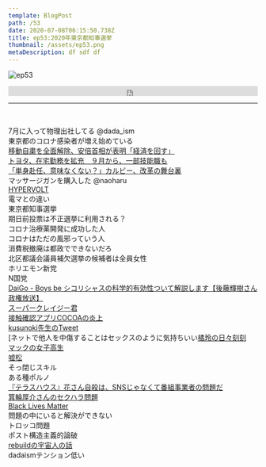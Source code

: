 ```yaml
---  
template: BlogPost  
path: /53
date: 2020-07-08T06:15:50.738Z  
title: ep53:2020年東京都知事選挙
thumbnail: /assets/ep53.png
metaDescription: df sdf df  
---  
```

![ep53](/assets/ep53.png)  

<iframe width="100%" height="20" scrolling="no" frameborder="no" allow="autoplay" src="https://w.soundcloud.com/player/?url=https%3A//api.soundcloud.com/tracks/854283040&color=%23ff5500&inverse=false&auto_play=false&show_user=true"></iframe>
</br>

***
  
</br>

7月に入って物理出社してる @dada_ism  
東京都のコロナ感染者が増え始めている  
[移動自粛を全面解除、安倍首相が表明「経済を回す」](http://asahi.com/articles/ASN6L74D5N6LUTFK017.html)  
[トヨタ、在宅勤務を拡充　９月から、一部技能職も](https://www.jiji.com/jc/article?k=2020070200876&g=eco)  
[「単身赴任、意味なくない？」カルビー、改革の舞台裏](http://asahi.com/articles/ASN72722PN72ULFA00S.html)  
マッサージガンを購入した @naoharu  
[HYPERVOLT](https://hyperice.jp/products/hypervolt)  
電マとの違い  
東京都知事選挙  
期日前投票は不正選挙に利用される？  
コロナ治療薬開発に成功した人  
コロナはただの風邪っていう人  
消費税撤廃は都政でできないだろ  
北区都議会議員補欠選挙の候補者は全員女性  
ホリエモン新党  
N国党  
[DaiGo - Boys be シコリシャスの科学的有効性ついて解説します【後藤輝樹さん政権放送】](https://www.youtube.com/watch?v=5QZDHtJll7o)  
[スーパークレイジー君](https://ja.wikipedia.org/wiki/%E3%82%B9%E3%83%BC%E3%83%91%E3%83%BC%E3%82%AF%E3%83%AC%E3%82%A4%E3%82%B8%E3%83%BC%E5%90%9B)  
[接触確認アプリCOCOAの炎上](https://togetter.com/li/1547376)  
[kusunoki先生のTweet](https://twitter.com/masanork/status/1274846070539837440)  
[ネットで他人を中傷することはセックスのように気持ちいい[橘玲の日々刻刻](https://diamond.jp/articles/-/195918)  
[マックの女子高生](https://togetter.com/li/1213684)  
[嘘松](https://dic.nicovideo.jp/a/%E5%98%98%E6%9D%BE#:~:text=%E5%98%98%E6%9D%BE%E3%81%A8%E3%81%AF%E3%80%81Twitter,%E3%81%AE%E3%81%AF%E4%BA%8B%E5%AE%9F%E3%81%A7%E3%81%AF%E3%81%AA%E3%81%84%E3%80%82)  
そっ閉じスキル  
ある種ポルノ  
[『テラスハウス』花さん自殺は、SNSじゃなくて番組事業者の問題だ](https://gendai.ismedia.jp/articles/-/72869)  
[箕輪厚介さんのセクハラ問題](https://news.yahoo.co.jp/articles/22356db0563da5f88902486785e83b49bc3f66bf)  
[Black Lives Matter](https://ja.wikipedia.org/wiki/%E3%83%96%E3%83%A9%E3%83%83%E3%82%AF%E3%83%BB%E3%83%A9%E3%82%A4%E3%83%B4%E3%82%BA%E3%83%BB%E3%83%9E%E3%82%BF%E3%83%BC)  
問題の中にいると解決ができない  
トロッコ問題  
ポスト構造主義的論破  
[rebuildの宇宙人の話](https://rebuild.fm/272/)  
dadaismテンション低い  